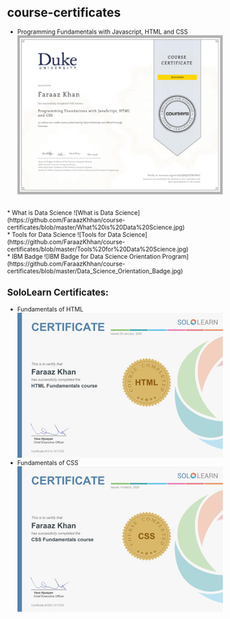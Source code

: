 # course-certificates

* Programming Fundamentals with Javascript, HTML and CSS
![Programming Fundamentals with Javascript, HTML and CSS](https://github.com/FaraazKhhan/course-certificates/blob/master/HTML_CSS_JS.jpg)
<br/>
* What is Data Science
![What is Data Science](https://github.com/FaraazKhhan/course-certificates/blob/master/What%20is%20Data%20Science.jpg)
<br/>
* Tools for Data Science
![Tools for Data Science](https://github.com/FaraazKhhan/course-certificates/blob/master/Tools%20for%20Data%20Science.jpg)
<br/>
* IBM Badge
![IBM Badge for Data Science Orientation Program](https://github.com/FaraazKhhan/course-certificates/blob/master/Data_Science_Orientation_Badge.jpg)
<br/>

## SoloLearn Certificates:

* Fundamentals of HTML
![Fundamentals of HTML](https://github.com/FaraazKhhan/course-certificates/blob/master/HTML_certificate.jpg)<br/>
* Fundamentals of CSS
![Fundamentals of CSS](https://github.com/FaraazKhhan/course-certificates/blob/master/CSS_certificate.jpg)
